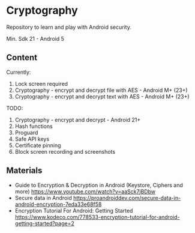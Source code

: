 # Cryptography

Repository to learn and play with Android security.

Min. Sdk 21 - Android 5

## Content

Currently:
1. Lock screen required
2. Cryptography - encrypt and decrypt file with AES - Android M+ (23+)
3. Cryptography - encrypt and decrypt text with AES - Android M+ (23+)

TODO:
1. Cryptography - encrypt and decrypt - Android 21+
2. Hash functions
3. Proguard
4. Safe API keys
5. Certificate pinning
6. Block screen recording and screenshots

## Materials
- Guide to Encryption & Decryption in Android (Keystore, Ciphers and more) https://www.youtube.com/watch?v=aaSck7jBDbw
- Secure data in Android https://proandroiddev.com/secure-data-in-android-encryption-7eda33e68f58
- Encryption Tutorial For Android: Getting Started https://www.kodeco.com/778533-encryption-tutorial-for-android-getting-started?page=2
